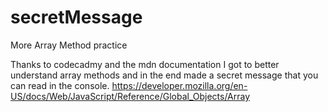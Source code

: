 # secretMessage
More Array Method practice

Thanks to codecadmy and the mdn documentation I got to better understand array methods and in the end made a secret message that you can read in the console.
https://developer.mozilla.org/en-US/docs/Web/JavaScript/Reference/Global_Objects/Array
